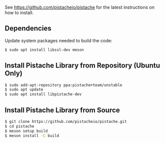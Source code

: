 See https://github.com/pistacheio/pistache for the latest instructions on how to install.

## Dependencies

Update system packages needed to build the code:
```bash
$ sudo apt install libssl-dev meson
```

## Install Pistache Library from Repository (Ubuntu Only)

```bash
$ sudo add-apt-repository ppa:pistache+team/unstable
$ sudo apt update
$ sudo apt install libpistache-dev
```

## Install Pistache Library from Source

```bash
$ git clone https://github.com/pistacheio/pistache.git
$ cd pistache
$ meson setup build
$ meson install -C build
```
